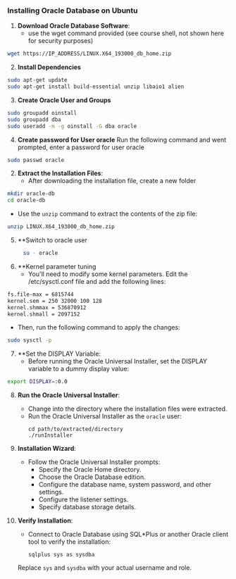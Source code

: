 ### Installing Oracle Database on Ubuntu

1. **Download Oracle Database Software**:
   - use the wget command provided (see course shell, not shown here for security purposes)
```bash
wget https://IP_ADDRESS/LINUX.X64_193000_db_home.zip
```

2. **Install Dependencies**
```bash
sudo apt-get update
sudo apt-get install build-essential unzip libaio1 alien
```

3. **Create Oracle User and Groups**
```bash
sudo groupadd oinstall
sudo groupadd dba
sudo useradd -m -g oinstall -G dba oracle
```
4. **Create password for User oracle**
Run the following command and went prompted, enter a password for user oracle
```bash
sudo passwd oracle
```
2. **Extract the Installation Files**:
   - After downloading the installation file, create a new folder
```bash
mkdir oracle-db
cd oracle-db
```
   - Use the `unzip` command to extract the contents of the zip file:
```bash
unzip LINUX.X64_193000_db_home.zip
```
5.   **Switch to oracle user
```bash
     su - oracle
```
6. **Kernel parameter tuning
   - You'll need to modify some kernel parameters. Edit the /etc/sysctl.conf file and add the following lines: 
```bash
fs.file-max = 6815744
kernel.sem = 250 32000 100 128
kernel.shmmax = 536870912
kernel.shmall = 2097152
```
   - Then, run the following command to apply the changes:

```bash
sudo sysctl -p
```
7. **Set the DISPLAY Variable:
   - Before running the Oracle Universal Installer, set the DISPLAY variable to a dummy display value:
```bash
export DISPLAY=:0.0
```

8. **Run the Oracle Universal Installer**:
   - Change into the directory where the installation files were extracted.
   - Run the Oracle Universal Installer as the `oracle` user:
     ```
     cd path/to/extracted/directory
     ./runInstaller
     ```

9. **Installation Wizard**:
   - Follow the Oracle Universal Installer prompts:
     - Specify the Oracle Home directory.
     - Choose the Oracle Database edition.
     - Configure the database name, system password, and other settings.
     - Configure the listener settings.
     - Specify database storage details.

9. **Verify Installation**:
   - Connect to Oracle Database using SQL*Plus or another Oracle client tool to verify the installation:
     ```
     sqlplus sys as sysdba
     ```

   Replace `sys` and `sysdba` with your actual username and role.

